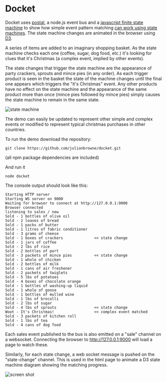 Docket
======

Docket uses [postal](https://github.com/postaljs/postal.js), a node.js event bus and a [javascript finite state machine](https://github.com/jakesgordon/javascript-state-machine) to show how simple event pattern matching [can work using state machines](http://www.ics.uci.edu/~eppstein/161/960222.html). The state machine changes are animated in the browser using [D3](https://github.com/mbostock/d3).

A series of items are added to an imaginary shopping basket. As the state machine checks each one (coffee, sugar, dog food, etc.) it's looking for clues that it's Christmas (a complex event, implied by other events).

The state changes that trigger the state machine are the appearance of party crackers, sprouts and mince pies (in any order). As each trigger product is seen in the basket the state of the machine changes until the final one appears which triggers the "it's Christmas" event. Any other products have no effect on the state machine and the appearance of the same product more than once (mince pies followed by mince pies) simply causes the state machine to remain in the same state.

![state machine](https://raw.github.com/julianbrowne/docket/master/lib/docket.jpg)

The demo can easily be updated to represent other simple and complex events or modified to represent typical christmas purchases in other countries.

To run the demo download the repository:

    git clone https://github.com/julianbrowne/docket.git

(all npm package dependencies are included)

And run it

    node docket

The console output should look like this:

    Starting HTTP server
    Starting WS server on 9000
    Waiting for browser to connect at http://127.0.0.1:9000
    Browser connected
    listening to sales / new
    Sold - 1 bottles of olive oil
    Sold - 2 loaves of bread
    Sold - 1 packs of butter
    Sold - 1 litres of fabric conditioner
    Sold - 3 grams of cheese
    Sold - 1 boxes of crackers              << state change
    Sold - 1 jars of coffee
    Sold - 2 lbs of rice
    Sold - 2 bottles of port
    Sold - 3 packets of mince pies          << state change
    Sold - 1 whole of chicken
    Sold - 2 bottles of milk
    Sold - 1 cans of air freshener
    Sold - 2 packets of twiglets
    Sold - 5 lbs of potatoes
    Sold - 4 boxes of chocolate orange
    Sold - 1 bottles of washing-up liquid
    Sold - 1 whole of goose
    Sold - 1 bottles of mulled wine
    Sold - 1 lbs of brocolli
    Sold - 2 lbs of sugar
    Sold - 4 lbs of sprouts                 << state change
    Woot - It's Christmas!                  << complex event matched
    Sold - 3 packets of kitchen roll
    Sold - 1 lbs of tea
    Sold - 4 cans of dog food

Each sales event published to the bus is also emitted on a "sale" channel on a websocket. Connecting the browser to  http://127.0.0.1:9000 will load a page to watch these.

Similarly, for each state change, a web socket message is pushed on the "state-change" channel. This is used in the html page to animate a D3 state machine diagram showing the matching progress.

![screen shot](https://raw.github.com/julianbrowne/docket/master/lib/screen-shot.png)

